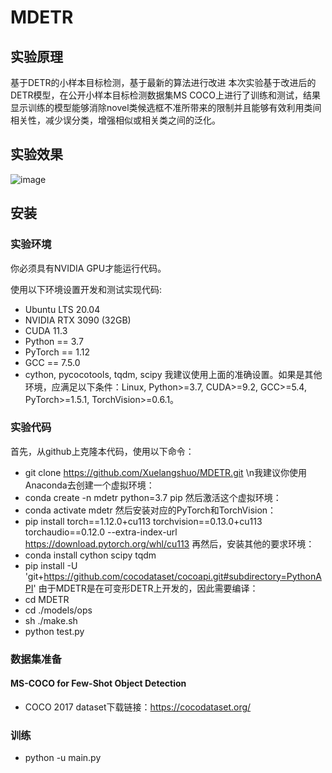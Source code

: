 # MDETR
## 实验原理
基于DETR的小样本目标检测，基于最新的算法进行改进
本次实验基于改进后的DETR模型，在公开小样本目标检测数据集MS COCO上进行了训练和测试，结果显示训练的模型能够消除novel类候选框不准所带来的限制并且能够有效利用类间相关性，减少误分类，增强相似或相关类之间的泛化。
## 实验效果
![image](https://github.com/Xuelangshuo/MDETR/assets/88080333/5587890c-0a2c-41ed-98d9-ce0cdf390ca6)
## 安装
### 实验环境
你必须具有NVIDIA GPU才能运行代码。

使用以下环境设置开发和测试实现代码:
- Ubuntu LTS 20.04
- NVIDIA RTX 3090 (32GB)
- CUDA 11.3
- Python == 3.7
- PyTorch == 1.12
- GCC == 7.5.0
- cython, pycocotools, tqdm, scipy
我建议使用上面的准确设置。如果是其他环境，应满足以下条件：Linux, Python>=3.7, CUDA>=9.2, GCC>=5.4, PyTorch>=1.5.1, TorchVision>=0.6.1。
### 实验代码
首先，从github上克隆本代码，使用以下命令：
- git clone https://github.com/Xuelangshuo/MDETR.git
\n我建议你使用Anaconda去创建一个虚拟环境：
- conda create -n mdetr python=3.7 pip
然后激活这个虚拟环境：
- conda activate mdetr
然后安装对应的PyTorch和TorchVision：
- pip install torch==1.12.0+cu113 torchvision==0.13.0+cu113 torchaudio==0.12.0 --extra-index-url https://download.pytorch.org/whl/cu113
再然后，安装其他的要求环境：
- conda install cython scipy tqdm
- pip install -U 'git+https://github.com/cocodataset/cocoapi.git#subdirectory=PythonAPI'
由于MDETR是在可变形DETR上开发的，因此需要编译：
- cd MDETR
- cd ./models/ops
- sh ./make.sh
- python test.py
### 数据集准备
#### MS-COCO for Few-Shot Object Detection
- COCO 2017 dataset下载链接：https://cocodataset.org/
### 训练
- python -u main.py
